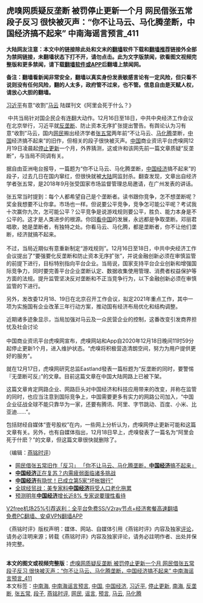  <h2>虎嗅网质疑反垄断 被罚停止更新一个月 网民借张五常段子反习 很快被灭声：“你不让马云、马化腾垄断，中国经济搞不起来” 中南海谣言预言_411</h2> <p class="notice"><b>大陆网友注意：本文中的链接除此处和文末的<a href="https://github.com/bannedbook/fanqiang" >翻墙</a>软件下载和<a href="https://github.com/killgcd/justmysocks/blob/master/README.md">翻墙推荐</a>链接外全部为禁网链接，未翻墙状态下打不开，请勿点击。此为文字版禁闻，欲看图文视频完整版和更多禁闻，请下载<a href="https://github.com/bannedbook/fanqiang">翻墙软件或APP</a>后翻墙上禁闻网。</p><p>备注：翻墙看新闻非常安全，翻墙以真实身份发表敏感言论有一定风险，但只看不说则没有任何风险，翻的人太多，政府管不过来，也不管。信息自由是天赋人权，请放心大胆的翻墙。</b></p>  <div class="entry">  <p></p> <p><a href="https://www.bannedbook.org/bnews/tag/%e4%b9%a0%e8%bf%91%e5%b9%b3/" class="st_tag internal_tag" rel="tag" title="标签 习近平 下的日志">习近平</a>有意&#8220;收割&#8221;<a href="https://www.bannedbook.org/bnews/tag/%e9%a9%ac%e4%ba%91/" class="st_tag internal_tag" rel="tag" title="标签 马云 下的日志">马云</a> 陆媒刊文&#12298;阿里会死于什么&#65311;&#12299;</p> <p>&nbsp;中共当局针对国企民企有连翻大动作&#12290;12月16日至18日&#65292;中共中央经济工作会议在北京举行&#65292;习近平就<a href="https://www.bannedbook.org/bnews/tag/%e5%8f%8d%e5%9e%84%e6%96%ad/" class="st_tag internal_tag" rel="tag" title="标签 反垄断 下的日志">反垄断</a>&#12289;防止资本无序扩张提出警告&#12290;有舆论认为习有意&#8220;收割&#8221;马云&#65292;国内<a href="https://www.bannedbook.org/bnews/tag/%e7%bd%91%e6%b0%91/" class="st_tag internal_tag" rel="tag" title="标签 网民 下的日志">网民</a>搬出经济学者<a href="https://www.bannedbook.org/bnews/tag/%E5%BC%A0%E4%BA%94%E5%B8%B8/" class="st_tag internal_tag" rel="tag" title="标签 张五常 下的日志">张五常</a>两年前&#8220;不让马云&#12289;<a href="https://www.bannedbook.org/bnews/tag/%e9%a9%ac%e5%8c%96%e8%85%be/" class="st_tag internal_tag" rel="tag" title="标签 马化腾 下的日志">马化腾</a>垄断&#65292;<span class='wp_keywordlink_affiliate'><a href="https://www.bannedbook.org/" title="中国" target="_blank">中国</a></span>经济搞不起来&#8221;的旧作&#65292;但相关的段子很快被灭声&#12290;<a href="https://www.bannedbook.org/bnews/tag/%E4%B8%AD%E5%9B%BD/" class="st_tag internal_tag" rel="tag" title="标签 中国 下的日志">中国</a>商业资讯平台虎嗅网12月19日凌晨起<a href="https://www.bannedbook.org/bnews/tag/%E5%81%9C%E6%AD%A2%E6%9B%B4%E6%96%B0/" class="st_tag internal_tag" rel="tag" title="标签 停止更新 下的日志">停止更新</a>一个月&#65292;外界猜测&#65292;这或许和该网先前一篇文章质疑&#8220;反垄断&#8221;&#65292;与当局不同调有关&#12290; </p>  <p>   据自由亚洲电台报导&#65292;一篇题为&#8220;你不让马云&#12289;马化腾垄断&#65292;<a href="https://www.bannedbook.org/bnews/tag/%e4%b8%ad%e5%9b%bd%e7%bb%8f%e6%b5%8e/" class="st_tag internal_tag" rel="tag" title="标签 中国经济 下的日志">中国经济</a>搞不起来&#8221;的段子&#65292;过去几日在国内窜红&#65292;但很快就被<span class='wp_keywordlink_affiliate'><a href="https://www.bannedbook.org/" title="大陆" target="_blank">大陆</a></span>网监封杀&#12290;翻查发现&#65292;文章出自经济学者张五常&#65292;是2018年9月张受国家市场监督管理总局邀请&#65292;在广州发表的讲话&#12290;</p> <p>张五常当时提到&#65306;每个人都希望自己是个垄断者&#12290;读书跟你竞争&#65292;怎不想垄断呢&#65311;奖金我想要不让你拿&#12290;市场也一样&#12290;但说要公平竞争&#65292;竞争怎可能公平呢&#65311;考试我十次赢你九次&#65292;怎可能公平&#65311;公平竞争是说游戏规则要公平&#65292;胜负&#12289;能力本身是不公平的&#12290;这才是人类进步的根源&#12290;你回<span class='wp_keywordlink_affiliate'><a href="https://www.secretchina.com/" title="看中国" target="_blank">看中国</a></span>的发展&#65292;永远都是争取垄断&#12290;邓丽君唱歌&#65292;她是垄断者&#65292;有独特之处&#12290;你看马云&#12289;马化腾&#65292;都是垄断者&#65292;你不让他们垄断&#65292;经济就搞不起来&#12290;<br />&nbsp;<br />不过&#65292;当局近期似有意重新制定&#8220;游戏规则&#8221;&#12290;12月16日至18日&#65292;中共中央经济工作会议提出了&#8220;要强要化反垄断和防止资本无序扩张&#8221;&#65292;并说金融创新必须在审慎监管的前提下进行&#65292;目标特别指向平台企业&#12290;当局说&#65292;国家支持平台企业创新和增强国际竞争力&#65292;同时要完善平台企业垄断认定&#12289;数据收集使用管理&#12289;消费者权益保护等方面的法规&#12290;提升监管坚决反对垄断和不正当竞争行为&#65292;以下金融创新必须在审慎监管的下进行&#12290; </p> <p>   另外&#65292;发改委12月18&#12289;19日在北京召开工作会议&#65292;拟定2021年重点工作&#65292;其中一项为实施国有企业改革三年行动方案&#65292;推动国有经济布局优化和结构调整&#12290;</p>  <p>近期诸多迹象显示&#65292;当局加强对马云及一众民营企业的控制&#65292;这番改变引发商界担忧及社会讨论<br />&nbsp;<br />中国商业资讯平台虎嗅网宣布&#65292;虎嗅网站和App自2020年12月18日晚间11时59分起停止更新1个月&#65292;进入维护状态&#12290;&#8220;虎嗅将积极营造清朗空间&#65292;努力为用户提供更好的服务&#8221;&#12290; </p> <p>就在12月17日&#65292;虎嗅网研究总监Eastland發表一篇标题为&#8220;反垄断的同时&#65292;要警惕&#12302;无垄断可反&#12303;&#8221;的文章&#12290;目前这篇文章在中国大陆网路上已被下架&#12290;</p> <p>   这篇文章肯定网路企业&#12289;网路巨头对中国经济和科技应用带来的改变&#65292;并称在监管的同时&#65292;也应当注意到国际竞争上&#65292;中国需要更多有实力的网路公司加入&#65292;&#8220;中国企业征战全球不能只靠华为一家&#65292;还要有腾讯&#12289;阿里&#12289;字节跳动&#12289;百度&#12289;小米&#12289;比亚迪&#8230;&#8230;&#8221;&#12290;</p>  <p>包括财经自媒体&#8220;壹号股权&#8221;在内&#65292;一些网上分析认为&#65292;虎嗅网停止更新可能和这篇文章有关&#12290;另外&#65292;也有自媒体指出&#65292;12月18日早上&#65292;虎嗅發表了一篇名为&#8220;阿里会死于什麽&#65311;&#8221;的文章&#65292;但这篇文章很快就删除了&#12290;</p> <p>&#65288;编辑&#65306;<a href="https://www.bannedbook.org/bnews/tag/%e7%87%95%e9%93%ad%e6%97%b6%e8%af%84/" class="st_tag internal_tag" rel="tag" title="标签 燕铭时评 下的日志">燕铭时评</a>&#65289;</p> <ul class='op-related-articles' title='相关阅读'> <li><a href='https://www.bannedbook.org/bnews/headline/20201222/1452473.html' target='_blank'>网民借张五常旧作「反习」 「你不让马云、马化腾垄断，<b>中国经济</b>搞不起来」</a></li> <li><a href='https://www.bannedbook.org/bnews/comments/20201222/1452457.html' target='_blank'><b>中国经济</b>正在复苏？内需疲弱面临诸多挑战</a></li> <li><a href='https://www.bannedbook.org/bnews/cnnews/20201221/1451857.html' target='_blank'><b>中国经济</b>有隐忧！已成立第5家“坏帐银行”</a></li> <li><a href='https://www.bannedbook.org/bnews/topimagenews/20201221/1451854.html' target='_blank'>全球经贸战：美专家料<b>中国经济</b>将受人口老化拖累</a></li> <li><a href='https://www.bannedbook.org/bnews/ssgc/20201216/1448884.html' target='_blank'>预测明年<b>中国经济</b>增长近8% 专家说要理性看待</a></li> </ul> <p class="texttj"> <a href="https://github.com/bannedbook/fanqiang/wiki/V2ray%E6%9C%BA%E5%9C%BA" target="_blank">V2free机场25%引荐返利：全平台免费SS/V2ray节点+经济套餐高速翻墙</a><br/> <a href="https://github.com/bannedbook/fanqiang/wiki/%E7%A6%81%E9%97%BB%E7%BD%91%E5%AE%89%E5%8D%93%E7%BF%BB%E5%A2%99%E6%96%B0%E9%97%BBAPP" target="_blank">免费PC翻墙、安卓VPN翻墙APP</a></p><p>&#12298;燕铭时评&#12299;版权声明&#65306;媒体&#12289;网站&#12289;自媒体引用&#12298;燕铭时评&#12299;内容及独家<span class='wp_keywordlink_affiliate'><a href="https://www.bannedbook.org/bnews/comments/" title="新闻评论" target="_blank">评论</a></span>&#65292;请务必注明来源&#65307;转载&#12298;燕铭时评&#12299;内容及独家评论&#65292;请务必註明作者&#12289;出处并保持完整&#12290;<br />&nbsp;</p> <a name='sharetosocial'></a>       <div><b>本文的图文或视频完整版</b>：<a href='https://www.bannedbook.org/bnews/comments/20201222/1452643.html'>虎嗅网质疑反垄断 被罚停止更新一个月 网民借张五常段子反习 很快被灭声：“你不让马云、马化腾垄断，中国经济搞不起来” 中南海谣言预言_411</a></div>  </div><!--END ENTRY--> <div class="postfooter"> <div>本文标签：<a href="https://www.bannedbook.org/bnews/tag/%e4%b8%ad%e5%8d%97%e6%b5%b7/" rel="tag">中南海</a>, <a href="https://www.bannedbook.org/bnews/tag/%e4%b8%ad%e5%8d%97%e6%b5%b7%e8%b0%a3%e8%a8%80%e9%a2%84%e8%a8%80/" rel="tag">中南海谣言预言</a>, <a href="https://www.bannedbook.org/bnews/tag/%E4%B8%AD%E5%9B%BD/" rel="tag">中国</a>, <a href="https://www.bannedbook.org/bnews/tag/%e4%b8%ad%e5%9b%bd%e7%bb%8f%e6%b5%8e/" rel="tag">中国经济</a>, <a href="https://www.bannedbook.org/bnews/tag/%e4%b9%a0%e8%bf%91%e5%b9%b3/" rel="tag">习近平</a>, <a href="https://www.bannedbook.org/bnews/tag/%E5%81%9C%E6%AD%A2%E6%9B%B4%E6%96%B0/" rel="tag">停止更新</a>, <a href="https://www.bannedbook.org/bnews/tag/%e5%8d%97%e6%b5%b7/" rel="tag">南海</a>, <a href="https://www.bannedbook.org/bnews/tag/%e5%8f%8d%e5%9e%84%e6%96%ad/" rel="tag">反垄断</a>, <a href="https://www.bannedbook.org/bnews/tag/%E5%BC%A0%E4%BA%94%E5%B8%B8/" rel="tag">张五常</a>, <a href="https://www.bannedbook.org/bnews/tag/%e6%ae%b5%e5%ad%90/" rel="tag">段子</a>, <a href="https://www.bannedbook.org/bnews/tag/%e7%87%95%e9%93%ad%e6%97%b6%e8%af%84/" rel="tag">燕铭时评</a>, <a href="https://www.bannedbook.org/bnews/tag/%e7%bd%91%e6%b0%91/" rel="tag">网民</a>, <a href="https://www.bannedbook.org/bnews/tag/%E8%B0%A3%E8%A8%80/" rel="tag">谣言</a>, <a href="https://www.bannedbook.org/bnews/tag/%e9%a2%84%e8%a8%80/" rel="tag">预言</a>, <a href="https://www.bannedbook.org/bnews/tag/%e9%a9%ac%e4%ba%91/" rel="tag">马云</a>, <a href="https://www.bannedbook.org/bnews/tag/%e9%a9%ac%e5%8c%96%e8%85%be/" rel="tag">马化腾</a></div>  </div><!--END POSTFOOTER--> 